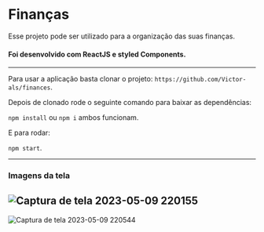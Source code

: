 # Finanças 

Esse projeto pode ser utilizado para a organização das suas finanças.

#### Foi desenvolvido com ReactJS e styled Components.

---

Para usar a aplicação basta clonar o projeto: `https://github.com/Victor-als/finances`.

Depois de clonado rode o seguinte comando para baixar as dependências:

`npm install` ou `npm i` ambos funcionam.

E para rodar: 

`npm start`.

---

### Imagens da tela
![Captura de tela 2023-05-09 220155](https://github.com/Victor-als/busca-cep/assets/66024677/50c90a99-f2f8-46d0-b7d5-a6bdf738972f)
---
![Captura de tela 2023-05-09 220544](https://github.com/Victor-als/busca-cep/assets/66024677/1a84a83d-2bd5-4a62-84f8-979c37bc8e7a)




